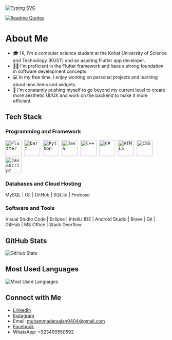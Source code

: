 
[![Typing SVG](https://readme-typing-svg.demolab.com?font=Fira+Code&duration=3000&pause=1000&color=F71111&center=true&vCenter=true&width=435&lines=Assalam+O+Aalaikom!;Hello!+There+%F0%9F%91%8B)](https://github.com/MuhammadArsalan-04)


[![Readme Quotes](https://quotes-github-readme.vercel.app/api?type=horizontal&theme=dark)](https://github.com/MuhammadArsalan-04)

# About Me

- 🎓 Hi, I'm a computer science student at the Kohat University of Science and Technology (KUST) and an aspiring Flutter app developer.
- 👨‍💻 I'm proficient in the Flutter framework and have a strong foundation in software development concepts.
- 💻 In my free time, I enjoy working on personal projects and learning about new items and widgets.
- 🌱 I'm constantly pushing myself to go beyond my current level to create more aesthetic UI/UX and work on the backend to make it more efficient.


## Tech Stack

### Programming and Framework

<kbd>
  <img height="50" src="https://img.icons8.com/color/48/000000/flutter.png" alt="Flutter"/>
  <img height="50" src="https://img.icons8.com/color/48/000000/dart.png" alt="Dart"/>
  <img height="50" src="https://img.icons8.com/color/48/000000/python.png" alt="Python"/>
  <img height="50" src="https://img.icons8.com/color/48/000000/java-coffee-cup-logo.png" alt="Java"/>
  <img height="50" src="https://img.icons8.com/color/48/000000/c-plus-plus-logo.png" alt="C++"/>
  <img height="50" src="https://img.icons8.com/color/48/000000/c-sharp-logo.png" alt="C#"/>
  <img height="50" src="https://img.icons8.com/color/48/000000/html-5.png" alt="HTML5"/>
  <img height="50" src="https://img.icons8.com/color/48/000000/css3.png" alt="CSS"/>
  <img height="50" src="https://img.icons8.com/color/48/000000/javascript.png" alt="JavaScript"/>
</kbd>


### Databases and Cloud Hosting

MySQL | Git | GitHub | SQLite | Firebase

### Software and Tools

Visual Studio Code | Eclipse | IntelliJ IDE | Android Studio | Brave | Git | GitHub | MS Office | Stack Overflow

## GitHub Stats

![GitHub Stats](https://github-readme-stats.vercel.app/api?username=MuhammadArsalan-04&show_icons=true&hide_title=true&count_private=true&hide=prs&theme=light&bg_color=ffffff)

## Most Used Languages

![Most Used Languages](https://github-readme-stats.vercel.app/api/top-langs/?username=MuhammadArsalan-04&layout=compact&hide=html,css&theme=dark)

## Connect with Me

- [LinkedIn](https://www.linkedin.com/in/muhammad-arsalan-64a874233)
- [Instagram](https://instagram.com/muhammad_.arsalan?igshid=ZDc4ODBmNjlmNQ==)
- Email: muhammadarsalan0404@gmail.com
- [Facebook](https://www.facebook.com/profile.php?id=100017869321263)
- WhatsApp: +923490550592

<!--
**MuhammadArsalan-04/MuhammadArsalan-04** is a ✨ _special_ ✨ repository because its `README.md` (this file) appears on your GitHub profile.

Here are some ideas to get you started:

- 🔭 I’m currently working on ...
- 🌱 I’m currently learning ...
- 👯 I’m looking to collaborate on ...
- 🤔 I’m looking for help with ...
- 💬 Ask me about ...
- 📫 How to reach me: ...
- 😄 Pronouns: ...
- ⚡ Fun fact: ...
-->
